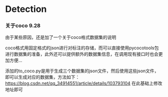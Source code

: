 # Detection

### 关于coco 	9.28

由于某些原因，还是加了一个关于coco格式数据集的说明

coco格式用固定格式的json进行对标注的存储，而可以直接使用pycocotools包进行数据集的准备，此外还可以提供额外的数据集信息，在调用现有接口时也会更加方便...

添加的to_coco.py是用于生成三个数据集的json文件，然后使用这些json文件，即可以生成对应的数据集，方法如下：https://blog.csdn.net/qq_34914551/article/details/103793104 在此基础上修改地址即可



